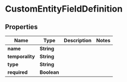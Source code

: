 

# CustomEntityFieldDefinition

## Properties

Name | Type | Description | Notes
------------ | ------------- | ------------- | -------------
**name** | **String** |  | 
**temporality** | **String** |  | 
**type** | **String** |  | 
**required** | **Boolean** |  | 



